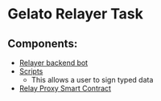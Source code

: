 # Gelato Relayer Task

## Components:
- [Relayer backend bot](relayer-backend/README.md)
- [Scripts](scripts/SignTypedData.ts)
  - This allows a user to sign typed data
- [Relay Proxy Smart Contract](smartcontracts/RelayProxyV1.sol)